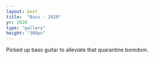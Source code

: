 ```yaml
---
layout: post
title:  "Bass - 2020"
yr: 2020
type: "gallery"
height: "300px"
---
```


Picked up bass guitar to alleviate that quarantine boredom.